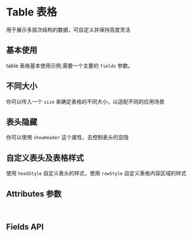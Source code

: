 <!--
 * @Author: Yun 912453237@qq.com
 * @Date: 2022-08-06 15:46:49
 * @LastEditTime: 2022-08-06 21:37:44
 * @FilePath: \vuepress-learn-jsf:\test-baseui\packages\table\doc\doc.md
 * @Description: 
 * 
 * Copyright (c) 2022 by Yun 912453237@qq.com, All Rights Reserved. 
-->
<script setup>
import demo1 from './demo1.vue'
import demo2 from './demo2.vue'
import demo3 from './demo3.vue'
import demo4 from './demo4.vue'
import Attributes from './Attributes.vue'
import Fileds from './fileds.vue'
</script>

# Table 表格

 用于展示多层次结构的数据，可自定义并保持高度灵活

## 基本使用

 table 表格基本使用示例,需要一个主要的 `fields` 参数。

<preview-box>
  <demo1/>
<preview  comName="table" demoName="demo1"/>

</preview-box>

## 不同大小

 你可以传入一个 `size` 来确定表格的不同大小，以适配不同的应用场景

<preview-box>
  <demo2/>
<preview  comName="table" demoName="demo2"/>

</preview-box>


## 表头隐藏
 你可以使用 `showHeader` 这个属性，去控制表头的显隐
 <preview-box>
 <demo3 />
 <preview   comName='table' demoName='demo3' />
 </preview-box>

## 自定义表头及表格样式

 使用 `headStyle` 自定义表头的样式，使用 `rowStyle` 自定义表格内容区域的样式

<preview-box>
  <demo4/>
<preview  comName="table" demoName="demo4"/>
</preview-box>

## Attributes 参数

<Attributes/>
<br/>

## Fields API

<Fileds/>
<br/>
